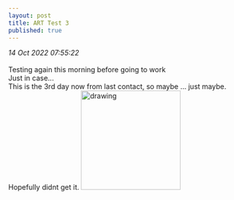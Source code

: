 ```yaml
---
layout: post
title: ART Test 3
published: true
---
```

_14 Oct 2022 07:55:22_
<br>
<br>
Testing again this morning before going to work
<br>
Just in case...
<br>
This is the 3rd day now from last contact, so maybe ... just maybe. Hopefully didnt get it.
<img src="https://drive.google.com/uc?export=view&id=1CXpj5zNnbhUs1lmJ3B56ReKoRPa-Yj62" alt="drawing" width="200"/>
